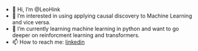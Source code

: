 - 👋 Hi, I’m @LeoHink
- 👀 I’m interested in using applying causal discovery to Machine Learning and vice versa. 
- 🌱 I’m currently learning machine learning in python and want to go deeper on reinforcment learning and transformers.
- 📫 How to reach me: [linkedin](https://www.linkedin.com/in/leonard-hinckeldey-7110b6169/) 

<!---
LeoHink/LeoHink is a ✨ special ✨ repository because its `README.md` (this file) appears on your GitHub profile.
You can click the Preview link to take a look at your changes.
--->
